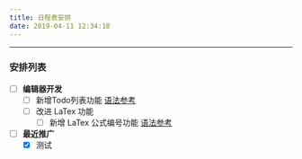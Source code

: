 ```yaml
---
title: 日程表安排
date: 2019-04-11 12:34:18
---
```

***
### 安排列表
- [ ] **编辑器开发**
    - [ ] 新增Todo列表功能 [语法参考](https://github.com/blog/1375-task-lists-in-gfm-issues-pulls-comments)
    - [ ] 改进 LaTex 功能
        - [ ] 新增 LaTex 公式编号功能 [语法参考](http://docs.mathjax.org/en/latest/tex.html#tex-eq-numbers)
- [ ] **最近推广**
    - [x] 测试
